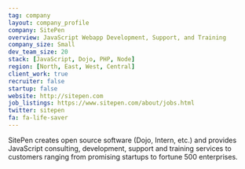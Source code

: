 ```yaml
---
tag: company
layout: company_profile
company: SitePen
overview: JavaScript Webapp Development, Support, and Training
company_size: Small
dev_team_size: 20
stack: [JavaScript, Dojo, PHP, Node]
region: [North, East, West, Central]
client_work: true
recruiter: false
startup: false
website: http://sitepen.com
job_listings: https://www.sitepen.com/about/jobs.html
twitter: sitepen
fa: fa-life-saver
---
```


SitePen creates open source software (Dojo, Intern, etc.) and provides JavaScript consulting, development, support and training services to customers ranging from promising startups to fortune 500 enterprises.
